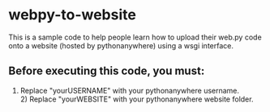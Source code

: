 # webpy-to-website

This is a sample code to help people learn how to upload their web.py code onto a website (hosted by pythonanywhere) using a wsgi interface.

## Before executing this code, you must:
  1) Replace "yourUSERNAME" with your pythonanywhere username.
  <br>2) Replace "yourWEBSITE" with your pythonanywhere website folder.

